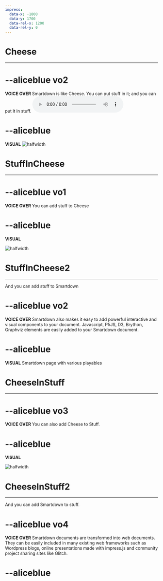 ```yaml
---
impress:
  data-x: -1800
  data-y: 1700
  data-rel-x: 1200
  data-rel-y: 0
---
```


# Cheese
---

# --aliceblue vo2
**VOICE OVER**
Smartdown is like Cheese. You can put stuff in it; and you can put it in stuff. ![Smartdown Is Like Cheese](../audio/SmartdownIsLikeCheese.mp3)

# --aliceblue

**VISUAL**
![halfwidth](https://upload.wikimedia.org/wikipedia/commons/thumb/5/55/Kaasmarkt2_close.jpg/800px-Kaasmarkt2_close.jpg)


# StuffInCheese
---

# --aliceblue vo1
**VOICE OVER**
You can add stuff to Cheese
# --aliceblue
**VISUAL**

![halfwidth](https://harmanscheese.com/wp-content/uploads/crowley-cheese-hot-pepper-2.jpg)


# StuffInCheese2
---

And you can add stuff to Smartdown

# --aliceblue vo2
**VOICE OVER**
Smartdown also makes it easy to add powerful interactive and visual components to your document. Javascript, P5JS, D3, Brython, Graphviz elements are easily added to your Smartdown document.
# --aliceblue

**VISUAL**
Smartdown page with various playables


# CheeseInStuff
---

# --aliceblue vo3
**VOICE OVER**
You can also add Cheese to Stuff.
# --aliceblue

**VISUAL**

![halfwidth](https://harmanscheese.com/wp-content/uploads/crowley-cheese-hot-pepper-2.jpg)


# CheeseInStuff2
---

And you can add Smartdown to stuff.

# --aliceblue vo4
**VOICE OVER**
Smartdown documents are transformed into web documents. They can be easily included in many existing web frameworks such as Wordpress blogs, online presentations made with impress.js and community project sharing sites like Glitch.
# --aliceblue

